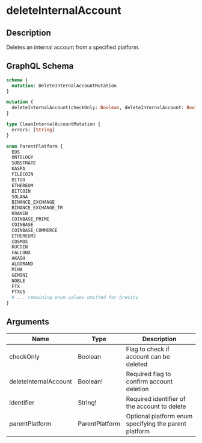 # deleteInternalAccount

## Description
Deletes an internal account from a specified platform.

## GraphQL Schema
```graphql
schema {
  mutation: DeleteInternalAccountMutation
}

mutation {
  deleteInternalAccount(checkOnly: Boolean, deleteInternalAccount: Boolean!, identifier: String!, parentPlatform: ParentPlatform): CleanInternalAccountMutation
}

type CleanInternalAccountMutation {
  errors: [String]
}

enum ParentPlatform {
  EOS
  ONTOLOGY
  SUBSTRATE
  KASPA
  FILECOIN
  BITGO
  ETHEREUM
  BITCOIN
  SOLANA
  BINANCE_EXCHANGE
  BINANCE_EXCHANGE_TR
  KRAKEN
  COINBASE_PRIME
  COINBASE
  COINBASE_COMMERCE
  ETHEREUM2
  COSMOS
  KUCOIN
  FALCONX
  AKASH
  ALGORAND
  MINA
  GEMINI
  NOBLE
  FTX
  FTXUS
  # ... remaining enum values omitted for brevity
}
```

## Arguments
| Name | Type | Description |
|------|------|-------------|
| checkOnly | Boolean | Flag to check if account can be deleted |
| deleteInternalAccount | Boolean! | Required flag to confirm account deletion |
| identifier | String! | Required identifier of the account to delete |
| parentPlatform | ParentPlatform | Optional platform enum specifying the parent platform |